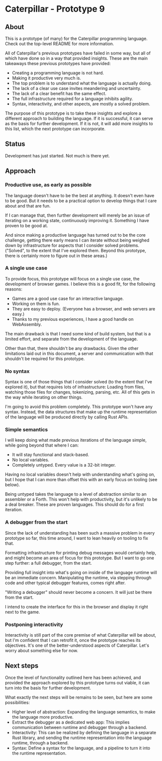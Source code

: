 # Caterpillar - Prototype 9

## About

This is a prototype (of many) for the Caterpillar programming language. Check
out the top-level README for more information.

All of Caterpillar's previous prototypes have failed in some way, but all of
which have done so in a way that provided insights. These are the main takeaways
these previous prototypes have provided:

- Creating a programming language is not hard.
- Making it productive very much is.
- The top problem is to understand what the language is actually doing.
- The lack of a clear use case invites meandering and uncertainty.
- The lack of a clear benefit has the same effect.
- The full infrastructure required for a language inhibits agility.
- Syntax, interactivity, and other aspects, are mostly a solved problem.

The purpose of this prototype is to take these insights and explore a different
approach to building the language. If it is successful, it can serve as the
basis for further development. If it is not, it will add more insights to this
list, which the next prototype can incorporate.

## Status

Development has just started. Not much is there yet.

## Approach

### Productive use, as early as possible

The language doesn't have to be the best at anything. It doesn't even have to be
good. But it needs to be a practical option to develop things that I care about
and that are fun.

If I can manage that, then further development will merely be an issue of
iterating on a working state, continuously improving it. Something I have proven
to be good at.

And since making a productive language has turned out to be the core challenge,
getting there early means I can iterate without being weighed down by
infrastructure for aspects that I consider solved problems. ("Solved", to the
extent that I've explored them. Beyond this prototype, there is certainly more
to figure out in these areas.)

### A single use case

To provide focus, this prototype will focus on a single use case, the
development of browser games. I believe this is a good fit, for the following
reasons:

- Games are a good use case for an interactive language.
- Working on them is fun.
- They are easy to deploy. (Everyone has a browser, and web servers are easy.)
- Thanks to my previous experiences, I have a good handle on WebAssembly.

The main drawback is that I need some kind of build system, but that is a
limited effort, and separate from the development of the language.

Other than that, there shouldn't be any drawbacks. Given the other limitations
laid out in this document, a server and communication with that shouldn't be
required for this prototype.

### No syntax

Syntax is one of those things that I consider solved (to the extent that I've
explored it), but that requires lots of infrastructure: Loading from files,
watching those files for changes, tokenizing, parsing, etc. All of this gets in
the way while iterating on other things.

I'm going to avoid this problem completely. This prototype won't have any
syntax. Instead, the data structures that make up the runtime representation of
the language will be produced directly by calling Rust APIs.

### Simple semantics

I will keep doing what made previous iterations of the language simple, while
going beyond that where I can:

- It will stay functional and stack-based.
- No local variables.
- Completely untyped. Every value is a 32-bit integer.

Having no local variables doesn't help with understanding what's going on, but I
hope that I can more than offset this with an early focus on tooling (see
below).

Being untyped takes the language to a level of abstraction similar to an
assembler or a Forth. This won't help with productivity, but it's unlikely to be
a deal breaker. These are proven languages. This should do for a first
iteration.

### A debugger from the start

Since the lack of understanding has been such a massive problem in every
prototype so far, this time around, I want to lean heavily on tooling to fix
that.

Formatting infrastructure for printing debug messages would certainly help, and
might become an area of focus for this prototype. But I want to go one step
further: a full debugger, from the start.

Providing full insight into what's going on inside of the language runtime will
be an immediate concern. Manipulating the runtime, via stepping through code and
other typical debugger features, comes right after.

"Writing a debugger" should never become a concern. It will just be there from
the start.

I intend to create the interface for this in the browser and display it right
next to the game.

### Postponing interactivity

Interactivity is still part of the core premise of what Caterpillar will be
about, but I'm confident that I can retrofit it, once the prototype reaches its
objectives. It's one of the better-understood aspects of Caterpillar. Let's
worry about something else for now.

## Next steps

Once the level of functionality outlined here has been achieved, and provided
the approach explored by this prototype turns out viable, it can turn into the
basis for further development.

What exactly the next steps will be remains to be seen, but here are some
possibilities:

- Higher level of abstraction: Expanding the language semantics, to make the
  language more productive.
- Extract the debugger as a dedicated web app: This implies communication
  between runtime and debugger through a backend.
- Interactivity: This can be realized by defining the language in a separate
  Rust library, and sending the runtime representation into the language
  runtime, through a backend.
- Syntax: Define a syntax for the language, and a pipeline to turn it into the
  runtime representation.
